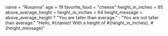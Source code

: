 name = "Roxanna"
age = 19
favorite_food = "cheese"
height_in_inches = 65
above_average_height = height_in_inches > 64
height_message = above_average_height ? "You are taller than average." : "You are not taller than average."
"Hello, #{name}! With a height of #{height_in_inches}, #{height_message}"